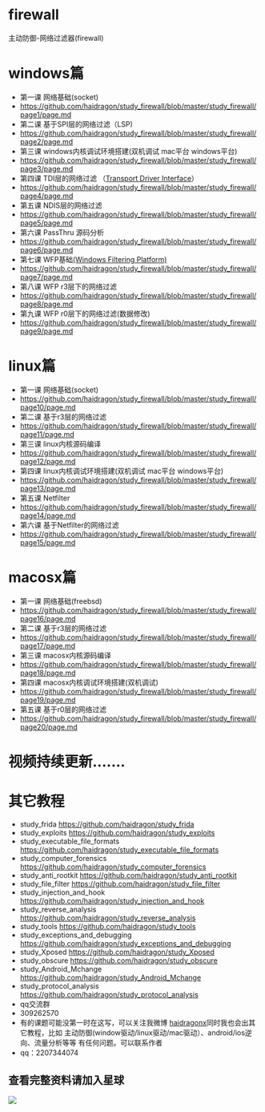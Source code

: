 # firewall
主动防御-网络过滤器(firewall)
# windows篇
* 第一课 网络基础(socket)
* https://github.com/haidragon/study_firewall/blob/master/study_firewall/page1/page.md
* 第二课 基于SPI层的网络过滤（LSP)
* https://github.com/haidragon/study_firewall/blob/master/study_firewall/page2/page.md
* 第三课 windows内核调试环境搭建(双机调试 mac平台 windows平台)
* https://github.com/haidragon/study_firewall/blob/master/study_firewall/page3/page.md
* 第四课 TDI层的网络过滤 （[Transport Driver Interface](https://docs.microsoft.com/en-us/previous-versions/windows/hardware/network/ff565094(v=vs.85)?redirectedfrom=MSDN)） 
* https://github.com/haidragon/study_firewall/blob/master/study_firewall/page4/page.md
* 第五课 NDIS层的网络过滤
* https://github.com/haidragon/study_firewall/blob/master/study_firewall/page5/page.md
* 第六课 PassThru 源码分析
* https://github.com/haidragon/study_firewall/blob/master/study_firewall/page6/page.md
* 第七课 WFP基础[(Windows Filtering Platform)](https://docs.microsoft.com/zh-cn/windows/win32/fwp/windows-filtering-platform-architecture-overview)
* https://github.com/haidragon/study_firewall/blob/master/study_firewall/page7/page.md
* 第八课 WFP r3层下的网络过滤
* https://github.com/haidragon/study_firewall/blob/master/study_firewall/page8/page.md
* 第九课 WFP r0层下的网络过滤(数据修改)
* https://github.com/haidragon/study_firewall/blob/master/study_firewall/page9/page.md
# linux篇
* 第一课 网络基础(socket)
* https://github.com/haidragon/study_firewall/blob/master/study_firewall/page10/page.md
* 第二课 基于r3层的网络过滤
* https://github.com/haidragon/study_firewall/blob/master/study_firewall/page11/page.md
* 第三课 linux内核源码编译
* https://github.com/haidragon/study_firewall/blob/master/study_firewall/page12/page.md
* 第四课 linux内核调试环境搭建(双机调试 mac平台 windows平台)
* https://github.com/haidragon/study_firewall/blob/master/study_firewall/page13/page.md
* 第五课 Netfilter
* https://github.com/haidragon/study_firewall/blob/master/study_firewall/page14/page.md
* 第六课 基于Netfilter的网络过滤
* https://github.com/haidragon/study_firewall/blob/master/study_firewall/page15/page.md
# macosx篇
* 第一课 网络基础(freebsd)
* https://github.com/haidragon/study_firewall/blob/master/study_firewall/page16/page.md
* 第二课 基于r3层的网络过滤
* https://github.com/haidragon/study_firewall/blob/master/study_firewall/page17/page.md
* 第三课 macosx内核源码编译
* https://github.com/haidragon/study_firewall/blob/master/study_firewall/page18/page.md
* 第四课 macosx内核调试环境搭建(双机调试)
* https://github.com/haidragon/study_firewall/blob/master/study_firewall/page19/page.md
* 第五课 基于r0层的网络过滤
* https://github.com/haidragon/study_firewall/blob/master/study_firewall/page20/page.md
# 视频持续更新.......  
# 其它教程
* study_frida https://github.com/haidragon/study_frida
* study_exploits https://github.com/haidragon/study_exploits
* study_executable_file_formats https://github.com/haidragon/study_executable_file_formats
* study_computer_forensics https://github.com/haidragon/study_computer_forensics
* study_anti_rootkit https://github.com/haidragon/study_anti_rootkit
* study_file_filter https://github.com/haidragon/study_file_filter
* study_injection_and_hook https://github.com/haidragon/study_injection_and_hook
* study_reverse_analysis https://github.com/haidragon/study_reverse_analysis
* study_tools https://github.com/haidragon/study_tools
* study_exceptions_and_debugging https://github.com/haidragon/study_exceptions_and_debugging
* study_Xposed https://github.com/haidragon/study_Xposed
* study_obscure https://github.com/haidragon/study_obscure
* study_Android_Mchange https://github.com/haidragon/study_Android_Mchange
* study_protocol_analysis https://github.com/haidragon/study_protocol_analysis
* qq交流群 
* 309262570
* 有的课题可能没第一时在这写，可以关注我微博 [haidragonx](https://weibo.com/haidragon)同时我也会出其它教程，比如 主动防御(window驱动/linux驱动/mac驱动）、android/ios逆向、流量分析等等 有任何问题。可以联系作者
* qq：2207344074
## 查看完整资料请加入星球
![](https://github.com/haidragon/study_frida/blob/master/image/1681580715267_.pic_hd.jpg)
